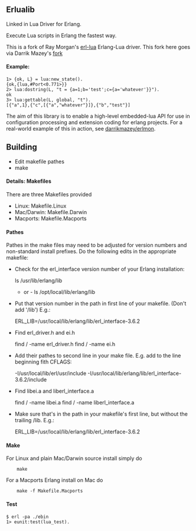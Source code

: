 ## Erlualib

Linked in Lua Driver for Erlang.

Execute Lua scripts in Erlang the fastest way. 

This is a fork of Ray Morgan's [erl-lua](http://github.com/raycmorgan/erl-lua) Erlang-Lua driver.
This fork here goes via Darrik Mazey's [fork](http://github.com/darrikmazey/erlua-node)

#### Example:

	1> {ok, L} = lua:new_state().
	{ok,{lua,#Port<0.771>}}
	2> lua:dostring(L, "t = {a=1;b='test';c={a='whatever'}}").
	ok
	3> lua:gettable(L, global, "t").
	[{"a",1},{"c",[{"a","whatever"}]},{"b","test"}]

The aim of this library is to enable a high-level embedded-lua API for use in configuration
processing and extension coding for erlang projects.  For a real-world example of this in 
action, see [darrikmazey/erlmon](http://github.com/darrikmazey/erlmon).

## Building

* Edit makefile pathes
* make

#### Details: Makefiles

There are three Makefiles provided

* Linux: Makefile.Linux
* Mac/Darwin: Makefile.Darwin
* Macports: Makefile.Macports


#### Pathes

Pathes in the make files may need to be adjusted for version numbers and non-standard install prefixes.
Do the following edits in the appropriate makefile:

* Check for the erl_interface version number of your Erlang installation: 

	ls /usr/lib/erlang/lib 
	- or -
	ls /opt/local/lib/erlang/lib

* Put that version number in the path in first line of your makefile. (Don't add '/lib')  E.g.:

	ERL_LIB=/usr/local/lib/erlang/lib/erl_interface-3.6.2

* Find erl_driver.h and ei.h

	find / -name erl_driver.h
	find / -name ei.h

* Add their pathes to second line in your make file. E.g. add to the line beginning fith CFLAGS:

	-I/usr/local/lib/erl/usr/include -I/usr/local/lib/erlang/lib/erl_interface-3.6.2/include

* Find libei.a and liberl_interface.a

	find / -name libei.a
	find / -name liberl_interface.a

* Make sure that's in the path in your makefile's first line, but without the trailing /lib.  E.g.:

	ERL_LIB=/usr/local/lib/erlang/lib/erl_interface-3.6.2

#### Make

For Linux and plain Mac/Darwin source install simply do

        make

For a Macports Erlang install on Mac do

        make -f Makefile.Macports

#### Test

	$ erl -pa ./ebin
	1> eunit:test(lua_test). 
